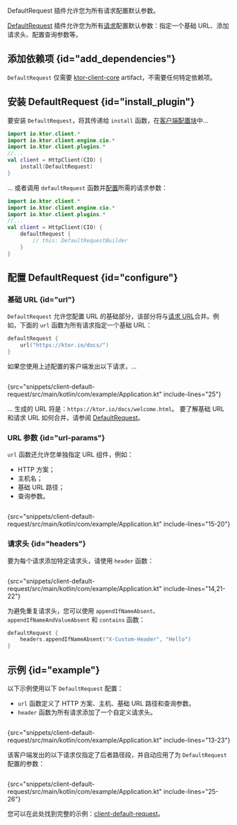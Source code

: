 [//]: # (title: 默认请求)

<show-structure for="chapter" depth="2"/>
<primary-label ref="client-plugin"/>

<tldr>
<var name="example_name" value="client-default-request"/>
<include from="lib.topic" element-id="download_example"/>
</tldr>

<link-summary>
DefaultRequest 插件允许您为所有请求配置默认参数。
</link-summary>

[DefaultRequest](https://api.ktor.io/ktor-client/ktor-client-core/io.ktor.client.plugins/-default-request/index.html) 插件允许您为所有[请求](client-requests.md)配置默认参数：指定一个基础 URL、添加请求头、配置查询参数等。

## 添加依赖项 {id="add_dependencies"}

`DefaultRequest` 仅需要 [ktor-client-core](client-dependencies.md) artifact，不需要任何特定依赖项。

## 安装 DefaultRequest {id="install_plugin"}

要安装 `DefaultRequest`，将其传递给 `install` 函数，在[客户端配置块](client-create-and-configure.md#configure-client)中...
```kotlin
import io.ktor.client.*
import io.ktor.client.engine.cio.*
import io.ktor.client.plugins.*
//...
val client = HttpClient(CIO) {
    install(DefaultRequest)
}
```

... 或者调用 `defaultRequest` 函数并[配置](#configure)所需的请求参数：

```kotlin
import io.ktor.client.*
import io.ktor.client.engine.cio.*
import io.ktor.client.plugins.*
//...
val client = HttpClient(CIO) {
    defaultRequest {
        // this: DefaultRequestBuilder
    }
}
```

## 配置 DefaultRequest {id="configure"}

### 基础 URL {id="url"}

`DefaultRequest` 允许您配置 URL 的基础部分，该部分将与[请求 URL](client-requests.md#url)合并。例如，下面的 `url` 函数为所有请求指定一个基础 URL：

```kotlin
defaultRequest {
    url("https://ktor.io/docs/")
}
```

如果您使用上述配置的客户端发出以下请求，...

```kotlin
```
{src="snippets/client-default-request/src/main/kotlin/com/example/Application.kt" include-lines="25"}

... 生成的 URL 将是：`https://ktor.io/docs/welcome.html`。
要了解基础 URL 和请求 URL 如何合并，请参阅 [DefaultRequest](https://api.ktor.io/ktor-client/ktor-client-core/io.ktor.client.plugins/-default-request/index.html)。

### URL 参数 {id="url-params"}

`url` 函数还允许您单独指定 URL 组件，例如：
- HTTP 方案；
- 主机名；
- 基础 URL 路径；
- 查询参数。

```kotlin
```
{src="snippets/client-default-request/src/main/kotlin/com/example/Application.kt" include-lines="15-20"}

### 请求头 {id="headers"}

要为每个请求添加特定请求头，请使用 `header` 函数：

```kotlin
```
{src="snippets/client-default-request/src/main/kotlin/com/example/Application.kt" include-lines="14,21-22"}

为避免重复请求头，您可以使用 `appendIfNameAbsent`、`appendIfNameAndValueAbsent` 和 `contains` 函数：

```kotlin
defaultRequest {
    headers.appendIfNameAbsent("X-Custom-Header", "Hello")
}
```

## 示例 {id="example"}

以下示例使用以下 `DefaultRequest` 配置：
* `url` 函数定义了 HTTP 方案、主机、基础 URL 路径和查询参数。
* `header` 函数为所有请求添加了一个自定义请求头。

```kotlin
```
{src="snippets/client-default-request/src/main/kotlin/com/example/Application.kt" include-lines="13-23"}

该客户端发出的以下请求仅指定了后者路径段，并自动应用了为 `DefaultRequest` 配置的参数：

```kotlin
```
{src="snippets/client-default-request/src/main/kotlin/com/example/Application.kt" include-lines="25-26"}

您可以在此处找到完整的示例：[client-default-request](https://github.com/ktorio/ktor-documentation/tree/%ktor_version%/codeSnippets/snippets/client-default-request)。